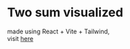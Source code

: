# Two sum visualized

made using React + Vite + Tailwind,
<br/>visit [here](https://two-sum.netlify.app/)
